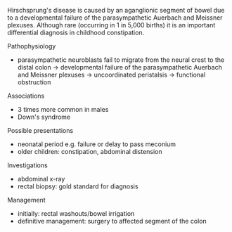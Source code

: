 Hirschsprung's disease is caused by an aganglionic segment of bowel due to a developmental failure of the parasympathetic Auerbach and Meissner plexuses. Although rare (occurring in 1 in 5,000 births) it is an important differential diagnosis in childhood constipation.  
  
Pathophysiology  
* parasympathetic neuroblasts fail to migrate from the neural crest to the distal colon → developmental failure of the parasympathetic Auerbach and Meissner plexuses → uncoordinated peristalsis → functional obstruction

  
Associations  
* 3 times more common in males
* Down's syndrome

  
Possible presentations  
* neonatal period e.g. failure or delay to pass meconium
* older children: constipation, abdominal distension

  
Investigations  
* abdominal x\-ray
* rectal biopsy: gold standard for diagnosis

  
Management  
* initially: rectal washouts/bowel irrigation
* definitive management: surgery to affected segment of the colon
